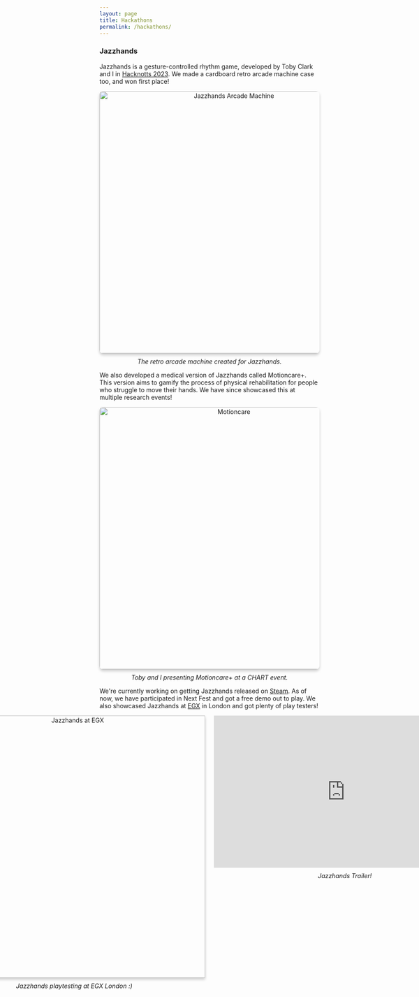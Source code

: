 ```yaml
---
layout: page
title: Hackathons
permalink: /hackathons/
---
```


### Jazzhands

Jazzhands is a gesture-controlled rhythm game, developed by Toby Clark and I in [Hacknotts 2023](https://devpost.com/software/jazzhands). We made a cardboard retro arcade machine case too, and won first place!

<div style="text-align: center;">
  <img src="{{site.baseurl}}/assets/images/sample_portfolio/jazzhands-arcade.jpg" alt="Jazzhands Arcade Machine" style="width:600px;height:auto;box-shadow: 0px 4px 6px rgba(0, 0, 0, 0.2);border-radius: 8px;">
  <p style="font-style: italic; margin-top: 10px;">The retro arcade machine created for Jazzhands.</p>
</div>

We also developed a medical version of Jazzhands called Motioncare+. This version aims to gamify the process of physical rehabilitation for people who struggle to move their hands. We have since showcased this at multiple research events!

<div style="text-align: center;">
  <img src="{{site.baseurl}}/assets/images/sample_portfolio/motioncare.png" alt="Motioncare" style="width:600px;height:auto;box-shadow: 0px 4px 6px rgba(0, 0, 0, 0.2);border-radius: 8px;">
  <p style="font-style: italic; margin-top: 10px;">Toby and I presenting Motioncare+ at a CHART event.</p>
</div>

We're currently working on getting Jazzhands released on [Steam](https://store.steampowered.com/app/2701220/Jazzhands/). As of now, we have participated in Next Fest and got a free demo out to play. We also showcased Jazzhands at [EGX](https://www.bbc.co.uk/news/live/cgqy2dypdw0t) in London and got plenty of play testers!

<div style="display: flex; justify-content: center; gap: 20px; align-items: flex-start;">
  <div style="text-align: center;">
    <img src="{{site.baseurl}}/assets/images/sample_portfolio/jazzhands-egx.jpg" alt="Jazzhands at EGX" style="width:600px;height:auto;box-shadow: 0px 4px 6px rgba(0, 0, 0, 0.2)">
    <p style="font-style: italic; margin-top: 10px;">Jazzhands playtesting at EGX London :)</p>
  </div>

  <div style="text-align: center;">
    <iframe 
      width="600" 
      height="348" 
      src="https://www.youtube.com/embed/ZheQ9EejV_0" 
      frameborder="0" 
      allow="accelerometer; autoplay; clipboard-write; encrypted-media; gyroscope; picture-in-picture" 
      allowfullscreen>
    </iframe>
    <p style="font-style: italic; margin-top: 10px;">Jazzhands Trailer!</p>
  </div>
</div>
